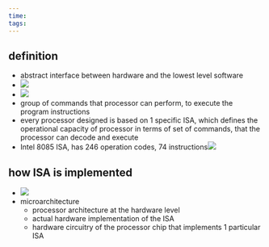 ```yaml
---
time: 
tags:
---
```

## definition
- abstract interface between hardware and the lowest level software
- ![](https://i.imgur.com/7c0Z6wu.png)
- ![](https://i.imgur.com/hCuAC8T.png)
- group of commands that processor can perform, to execute the program instructions
- every processor designed is based on 1 specific ISA, which defines the operational capacity of processor in terms of set of commands, that the processor can decode and execute
- Intel 8085 ISA, has 246 operation codes, 74 instructions![](https://i.imgur.com/4Pnend1.png)

## how ISA is implemented
- ![](https://i.imgur.com/4NaFALz.png)
- microarchitecture
	- processor architecture at the hardware level
	- actual hardware implementation of the ISA
	- hardware circuitry of the processor chip that implements 1 particular ISA